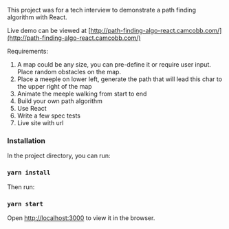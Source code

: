 This project was for a tech interview to demonstrate a path finding algorithm with React. 

Live demo can be viewed at [http://path-finding-algo-react.camcobb.com/](http://path-finding-algo-react.camcobb.com/)

Requirements:

1. A map could be any size, you can pre-define it or require user input. Place random obstacles on the map.
2. Place a meeple on lower left, generate the path that will lead this char to the upper right of the map
3. Animate the meeple walking from start to end
4. Build your own path algorithm 
5. Use React
6. Write a few spec tests
7. Live site with url

### Installation

In the project directory, you can run:

### `yarn install`

Then run: 

### `yarn start`

Open [http://localhost:3000](http://localhost:3000) to view it in the browser.
